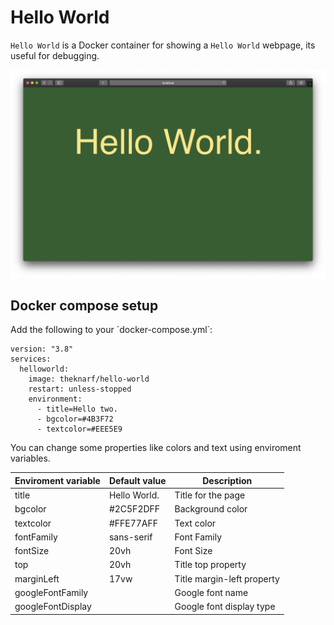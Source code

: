 # Hello World

`Hello World` is a Docker container for showing a `Hello World` webpage, its useful for debugging.

![Screenshot of the app](./screenshot.png)

## Docker compose setup

Add the following to your ´docker-compose.yml`:

```
version: "3.8"
services:
  helloworld:
    image: theknarf/hello-world
    restart: unless-stopped
    environment:
      - title=Hello two.
      - bgcolor=#4B3F72
      - textcolor=#EEE5E9
```

You can change some properties like colors and text using enviroment variables.

Enviroment variable|Default value|Description
-------------------|-------------|-----------
title | Hello World. | Title for the page
bgcolor | #2C5F2DFF | Background color
textcolor | #FFE77AFF | Text color
fontFamily | sans-serif | Font Family
fontSize | 20vh | Font Size
top | 20vh | Title top property
marginLeft | 17vw | Title margin-left property
googleFontFamily  | | Google font name
googleFontDisplay | | Google font display type
